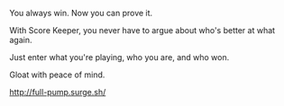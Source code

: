 You always win. Now you can prove it.

With Score Keeper, you never have to argue about who's better at what again. 

Just enter what you're playing, who you are, and who won. 

Gloat with peace of mind.

http://full-pump.surge.sh/